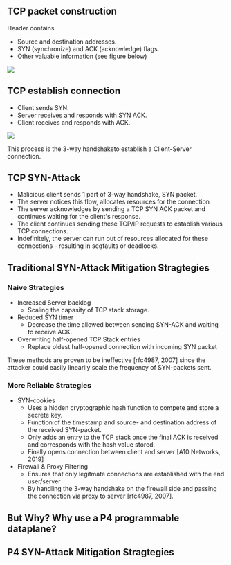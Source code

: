 ## TCP packet construction
Header contains 
* Source and destination addresses.
* SYN (synchronize) and ACK (acknowledge) flags.
* Other valuable information (see figure below)

![](https://cdn.kastatic.org/ka-perseus-images/9a4a79816965be53e1071cf6b0e2991cb4d170ca.svg)

## TCP establish connection
* Client sends SYN.
* Server receives and responds with SYN ACK.
* Client receives and responds with ACK. 

![](https://cdn.kastatic.org/ka-perseus-images/d09f9d37ff2a2deb21a8822f8c99ba6b86319f0b.svg)

This process is the 3-way handshaketo establish a Client-Server connection.

## TCP SYN-Attack
* Malicious client sends 1 part of 3-way handshake, SYN packet.
* The server notices this flow, allocates resources for the connection
* The server acknowledges by sending a TCP SYN ACK packet and continues waiting for the client's response.
* The client continues sending these TCP/IP requests to establish various TCP connections.
* Indefinitely, the server can run out of resources allocated for these connections - resulting in segfaults or deadlocks.

## Traditional SYN-Attack Mitigation Stragtegies
### Naive Strategies
* Increased Server backlog
  - Scaling the capasity of TCP stack storage.
* Reduced SYN timer
  - Decrease the time allowed between sending SYN-ACK and waiting to receive ACK.
* Overwriting half-opened TCP Stack entries
  - Replace oldest half-opened connection with incoming SYN packet 

These methods are proven to be ineffective [rfc4987, 2007] since the attacker could easily linearily scale the frequency of SYN-packets sent.

### More Reliable Strategies
* SYN-cookies
  - Uses a hidden cryptographic hash function to compete and store a secrete key. 
  - Function of the timestamp and source- and destination address of the received SYN-packet.
  - Only adds an entry to the TCP stack once the final ACK is received and corresponds with the hash value stored.
  - Finally opens connection between client and server
  [A10 Networks, 2019]
* Firewall & Proxy Filtering
  - Ensures that only legitmate connections are established with the end user/server
  -  By handling the 3-way handshake on the firewall side and passing the connection via proxy to server [rfc4987, 2007].
  

## But Why? Why use a P4 programmable dataplane? 


## P4 SYN-Attack Mitigation Stragtegies


